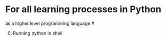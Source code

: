 # For all learning processes in Python
  as a higher level programming language #

0. Running python in shell